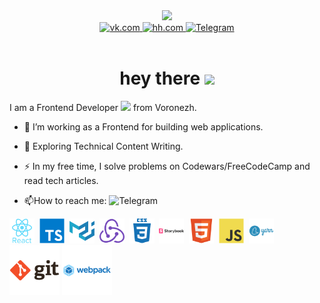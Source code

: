 
<div id="header" align="center">
  <img src='https://media4.giphy.com/media/jdPMeyv9rn0hZHh8n9/giphy.gif?cid=ecf05e47gz5uws08e9it61wmmz56pg2nrxj827el2yrp5epp&ep=v1_gifs_related&rid=giphy.gif&ct=s' width="150"/>
</div>

<div id="badges" align="center">
<!--   <a href="https://www.linkedin.com/in/sergey-stroitelev-787803250/">
    <img src="https://img.shields.io/badge/LinkedIn-blue?style=for-the-badge&logo=linkedin&logoColor=white" height='200%' alt="LinkedIn Badge"/>
  </a> -->
  
  <a href="https://vk.com/sergeyalex13">
  <img src="https://img.shields.io/badge/vk-blue?logo=vk&logoColor=white" alt="vk.com"/>
  </a>
   <a href="https://voronezh.hh.ru/resume/54183ae3ff0b092b690039ed1f74764d553865?hhtmFrom=resume_list">
  <img src="https://img.shields.io/badge/hh-red?logo=hh&logoColor=white" alt="hh.com"/>
  </a>
  <a href="https://t.me/SergeyAlex_S">
    <img src="https://img.shields.io/badge/Telegram-blue?logo=Telegram&logoColor=white" alt="Telegram"/>
  </a>
  <div>
  <img src="https://komarev.com/ghpvc/?username=Sergey-ALex&style=flat-square&color=blue" alt=""/>
  </div>
<h1>
  hey there
  <img src="https://media.giphy.com/media/hvRJCLFzcasrR4ia7z/giphy.gif" width="30px"/>
</h1>
</div>
<div>
 I am a Frontend Developer <img src="https://media.giphy.com/media/WUlplcMpOCEmTGBtBW/giphy.gif" width="30"> from Voronezh.
  
 - :telescope: I’m working as a Frontend for building web applications.

- :seedling: Exploring Technical Content Writing.

- :zap: In my free time, I solve problems on Codewars/FreeCodeCamp  and read tech articles.

- :mailbox:How to reach me:  <img src="https://img.shields.io/badge/Telegram-blue?logo=Telegram&logoColor=white" alt="Telegram"/>
</div>
<div>

  <img src="https://github.com/devicons/devicon/blob/master/icons/react/react-original-wordmark.svg" title="React" alt="React" width="40" height="40"/>&nbsp;
  <img src="https://github.com/devicons/devicon/blob/master/icons/typescript/typescript-original.svg" title="TS" alt="TS" width="40" height="40"/>&nbsp;
  <img src="https://github.com/devicons/devicon/blob/master/icons/materialui/materialui-original.svg" title="Material UI" alt="Material UI" width="40" height="40"/>&nbsp;
  <img src="https://github.com/devicons/devicon/blob/master/icons/redux/redux-original.svg" title="Redux" alt="Redux " width="40" height="40"/>&nbsp;
  <img src="https://github.com/devicons/devicon/blob/master/icons/css3/css3-plain-wordmark.svg"  title="CSS3" alt="CSS" width="40" height="40"/>&nbsp;
  <img src="https://github.com/devicons/devicon/blob/master/icons/storybook/storybook-original-wordmark.svg"  title="storybook" alt="storybook" width="40" height="40"/>&nbsp;
  <img src="https://github.com/devicons/devicon/blob/master/icons/html5/html5-original.svg" title="HTML5" alt="HTML" width="40" height="40"/>&nbsp;
  <img src="https://github.com/devicons/devicon/blob/master/icons/javascript/javascript-original.svg" title="JavaScript" alt="JavaScript" width="40" height="40"/>&nbsp;
  <img src="https://github.com/devicons/devicon/blob/master/icons/yarn/yarn-original-wordmark.svg" title="yarn"  alt="yarn" width="40" height="40"/>&nbsp;
  <img src="https://github.com/devicons/devicon/blob/master/icons/git/git-original-wordmark.svg" title="Git" alt="Git" width="80" height="80"/>
  <img src="https://github.com/devicons/devicon/blob/master/icons/webpack/webpack-original-wordmark.svg" title="webpackt" alt="webpack" width="80" height="80"/>
 
</div>


